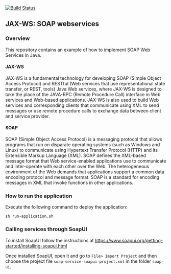 [![Build Status](https://travis-ci.com/rafael-pieri/soap-service.svg?branch=master)](https://travis-ci.com/rafael-pieri/soap-service)

## JAX-WS: SOAP webservices

### Overview
This repository contains an example of how to implement SOAP Web Services in Java.

#### JAX-WS
JAX-WS is a fundamental technology for developing SOAP (Simple Object Access Protocol) and RESTful (Web services that use representational state transfer, or REST, tools) Java Web services,
where JAX-WS is designed to take the place of the JAVA-RPC (Remote Procedure Call) interface in Web services and Web-based applications.
JAX-WS is also used to build Web services and corresponding clients that communicate using XML to send messages or use remote procedure calls to exchange data between client and service provider.

#### SOAP
SOAP (Simple Object Access Protocol) is a messaging protocol that allows programs that run on disparate operating systems (such as Windows and Linux) to communicate using Hypertext Transfer Protocol (HTTP) and its Extensible Markup Language (XML).
SOAP defines the XML-based message format that Web service-enabled applications use to communicate and inter-operate with each other over the Web. 
The heterogeneous environment of the Web demands that applications support a common data encoding protocol and message format. 
SOAP is a standard for encoding messages in XML that invoke functions in other applications.


### How to run the application
Execute the following command to deploy the application:

`sh run-application.sh`

### Calling services through SoapUI
To install SoapUI follow the instructions at https://www.soapui.org/getting-started/installing-soapui.html

Once installed SoapUI, open it and go to ```File> Import Project``` and then choose the project file ```soap-service-soapui-project.xml``` in the folder ```soap-ui```.
